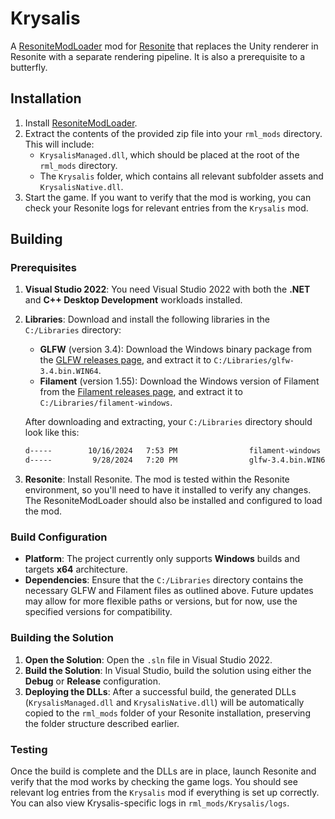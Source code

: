 # Krysalis
A [ResoniteModLoader](https://github.com/DoubleStyx/ResoniteModLoader) mod for [Resonite](https://resonite.com/) that replaces the Unity renderer in Resonite with a separate rendering pipeline. It is also a prerequisite to a butterfly.

## Installation
1. Install [ResoniteModLoader](https://github.com/DoubleStyx/ResoniteModLoader).
2. Extract the contents of the provided zip file into your `rml_mods` directory. This will include:
   - `KrysalisManaged.dll`, which should be placed at the root of the `rml_mods` directory.
   - The `Krysalis` folder, which contains all relevant subfolder assets and `KrysalisNative.dll`.
3. Start the game. If you want to verify that the mod is working, you can check your Resonite logs for relevant entries from the `Krysalis` mod.

## Building
### Prerequisites
1. **Visual Studio 2022**: You need Visual Studio 2022 with both the **.NET** and **C++ Desktop Development** workloads installed.
2. **Libraries**: Download and install the following libraries in the `C:/Libraries` directory:
   - **GLFW** (version 3.4): Download the Windows binary package from the [GLFW releases page](https://github.com/glfw/glfw/releases), and extract it to `C:/Libraries/glfw-3.4.bin.WIN64`.
   - **Filament** (version 1.55): Download the Windows version of Filament from the [Filament releases page](https://github.com/google/filament/releases), and extract it to `C:/Libraries/filament-windows`.
   
   After downloading and extracting, your `C:/Libraries` directory should look like this:
   
   ```bash
   d-----        10/16/2024   7:53 PM                filament-windows
   d-----         9/28/2024   7:20 PM                glfw-3.4.bin.WIN64
   ```

3. **Resonite**: Install Resonite. The mod is tested within the Resonite environment, so you'll need to have it installed to verify any changes. The ResoniteModLoader should also be installed and configured to load the mod.

### Build Configuration
- **Platform**: The project currently only supports **Windows** builds and targets **x64** architecture.
- **Dependencies**: Ensure that the `C:/Libraries` directory contains the necessary GLFW and Filament files as outlined above. Future updates may allow for more flexible paths or versions, but for now, use the specified versions for compatibility.

### Building the Solution
1. **Open the Solution**: Open the `.sln` file in Visual Studio 2022.
2. **Build the Solution**: In Visual Studio, build the solution using either the **Debug** or **Release** configuration.
3. **Deploying the DLLs**: After a successful build, the generated DLLs (`KrysalisManaged.dll` and `KrysalisNative.dll`) will be automatically copied to the `rml_mods` folder of your Resonite installation, preserving the folder structure described earlier.

### Testing
Once the build is complete and the DLLs are in place, launch Resonite and verify that the mod works by checking the game logs. You should see relevant log entries from the `Krysalis` mod if everything is set up correctly. You can also view Krysalis-specific logs in `rml_mods/Krysalis/logs`.